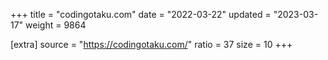 +++
title = "codingotaku.com"
date = "2022-03-22"
updated = "2023-03-17"
weight = 9864

[extra]
source = "https://codingotaku.com/"
ratio = 37
size = 10
+++
